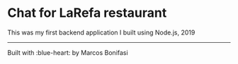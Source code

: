 # Chat for LaRefa restaurant

This was my first backend application I built using Node.js, 2019

--------
Built with :blue-heart: by Marcos Bonifasi